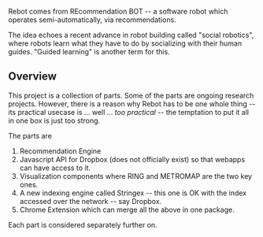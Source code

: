 Rebot comes from REcommendation BOT -- a software robot which operates semi-automatically, via recommendations. 

The idea echoes a recent advance in robot building called "social robotics", where robots learn what they have to do by socializing with their human guides.  "Guided learning" is another term for this. 


## Overview 

This project is a collection of parts. Some of the parts are ongoing research projects.  However, there is a reason why Rebot has to be one whole thing -- its practical usecase is ... well ... *too practical* -- the temptation to put it all in one box is just too strong.  

The parts are
1. Recommendation Engine
2. Javascript API for Dropbox (does not officially exist) so that webapps can have access to it. 
3. Visualization components where RING and METROMAP are the two key ones.
4. A new indexing engine called Stringex -- this one is OK with the index accessed over the network -- say Dropbox. 
5. Chrome Extension which can merge all the above in one package. 

Each part is considered separately further on. 

